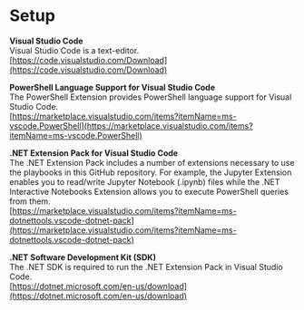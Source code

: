 # Setup

**Visual Studio Code**  
Visual Studio Code is a text-editor.  
[https://code.visualstudio.com/Download](https://code.visualstudio.com/Download)  

**PowerShell Language Support for Visual Studio Code**  
The PowerShell Extension provides PowerShell language support for Visual Studio Code.  
[https://marketplace.visualstudio.com/items?itemName=ms-vscode.PowerShell](https://marketplace.visualstudio.com/items?itemName=ms-vscode.PowerShell)

**.NET Extension Pack for Visual Studio Code**  
The .NET Extension Pack includes a number of extensions necessary to use the playbooks in this GitHub repository. For example, the Jupyter Extension enables you to read/write Jupyter Notebook (.ipynb) files while the .NET Interactive Notebooks Extension allows you to execute PowerShell queries from them.  
[https://marketplace.visualstudio.com/items?itemName=ms-dotnettools.vscode-dotnet-pack](https://marketplace.visualstudio.com/items?itemName=ms-dotnettools.vscode-dotnet-pack)

**.NET Software Development Kit (SDK)**  
The .NET SDK is required to run the .NET Extension Pack in Visual Studio Code.  
[https://dotnet.microsoft.com/en-us/download](https://dotnet.microsoft.com/en-us/download)  
